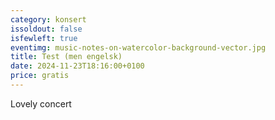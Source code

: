 ```yaml
---
category: konsert
issoldout: false
isfewleft: true
eventimg: music-notes-on-watercolor-background-vector.jpg
title: Test (men engelsk)
date: 2024-11-23T18:16:00+0100
price: gratis
---
```

Lovely concert
